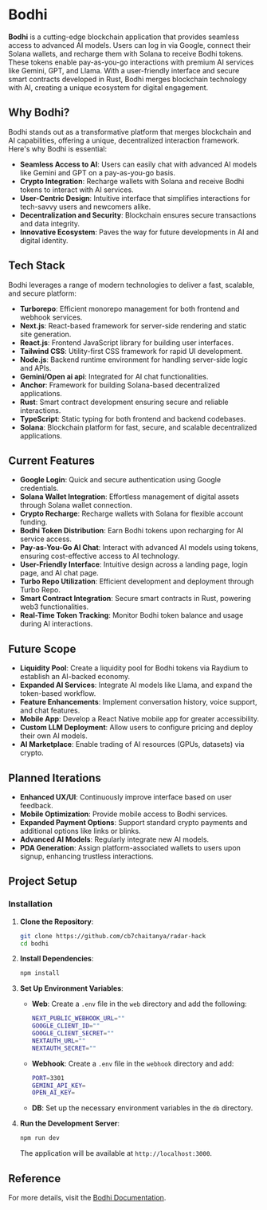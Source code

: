 # Bodhi

**Bodhi** is a cutting-edge blockchain application that provides seamless access to advanced AI models. Users can log in via Google, connect their Solana wallets, and recharge them with Solana to receive Bodhi tokens. These tokens enable pay-as-you-go interactions with premium AI services like Gemini, GPT, and Llama. With a user-friendly interface and secure smart contracts developed in Rust, Bodhi merges blockchain technology with AI, creating a unique ecosystem for digital engagement.

## Why Bodhi?

Bodhi stands out as a transformative platform that merges blockchain and AI capabilities, offering a unique, decentralized interaction framework. Here's why Bodhi is essential:

- **Seamless Access to AI**: Users can easily chat with advanced AI models like Gemini and GPT on a pay-as-you-go basis.
- **Crypto Integration**: Recharge wallets with Solana and receive Bodhi tokens to interact with AI services.
- **User-Centric Design**: Intuitive interface that simplifies interactions for tech-savvy users and newcomers alike.
- **Decentralization and Security**: Blockchain ensures secure transactions and data integrity.
- **Innovative Ecosystem**: Paves the way for future developments in AI and digital identity.


## Tech Stack

Bodhi leverages a range of modern technologies to deliver a fast, scalable, and secure platform:

- **Turborepo**: Efficient monorepo management for both frontend and webhook services.
- **Next.js**: React-based framework for server-side rendering and static site generation.
- **React.js**: Frontend JavaScript library for building user interfaces.
- **Tailwind CSS**: Utility-first CSS framework for rapid UI development.
- **Node.js**: Backend runtime environment for handling server-side logic and APIs.
- **Gemini/Open ai api**: Integrated for AI chat functionalities.
- **Anchor**: Framework for building Solana-based decentralized applications.
- **Rust**: Smart contract development ensuring secure and reliable interactions.
- **TypeScript**: Static typing for both frontend and backend codebases.
- **Solana**: Blockchain platform for fast, secure, and scalable decentralized applications.

## Current Features

- **Google Login**: Quick and secure authentication using Google credentials.
- **Solana Wallet Integration**: Effortless management of digital assets through Solana wallet connection.
- **Crypto Recharge**: Recharge wallets with Solana for flexible account funding.
- **Bodhi Token Distribution**: Earn Bodhi tokens upon recharging for AI service access.
- **Pay-as-You-Go AI Chat**: Interact with advanced AI models using tokens, ensuring cost-effective access to AI technology.
- **User-Friendly Interface**: Intuitive design across a landing page, login page, and AI chat page.
- **Turbo Repo Utilization**: Efficient development and deployment through Turbo Repo.
- **Smart Contract Integration**: Secure smart contracts in Rust, powering web3 functionalities.
- **Real-Time Token Tracking**: Monitor Bodhi token balance and usage during AI interactions.

## Future Scope

- **Liquidity Pool**: Create a liquidity pool for Bodhi tokens via Raydium to establish an AI-backed economy.
- **Expanded AI Services**: Integrate AI models like Llama, and expand the token-based workflow.
- **Feature Enhancements**: Implement conversation history, voice support, and chat features.
- **Mobile App**: Develop a React Native mobile app for greater accessibility.
- **Custom LLM Deployment**: Allow users to configure pricing and deploy their own AI models.
- **AI Marketplace**: Enable trading of AI resources (GPUs, datasets) via crypto.

## Planned Iterations

- **Enhanced UX/UI**: Continuously improve interface based on user feedback.
- **Mobile Optimization**: Provide mobile access to Bodhi services.
- **Expanded Payment Options**: Support standard crypto payments and additional options like links or blinks.
- **Advanced AI Models**: Regularly integrate new AI models.
- **PDA Generation**: Assign platform-associated wallets to users upon signup, enhancing trustless interactions.

## Project Setup

### Installation

1. **Clone the Repository**:
   ```bash
   git clone https://github.com/cb7chaitanya/radar-hack
   cd bodhi
   ```

2. **Install Dependencies**:
   ```bash
   npm install
   ```

3. **Set Up Environment Variables**:

   - **Web**: Create a `.env` file in the `web` directory and add the following:
     ```bash
     NEXT_PUBLIC_WEBHOOK_URL=""
     GOOGLE_CLIENT_ID=""
     GOOGLE_CLIENT_SECRET=""
     NEXTAUTH_URL=""
     NEXTAUTH_SECRET=""
     ```

   - **Webhook**: Create a `.env` file in the `webhook` directory and add:
     ```bash
     PORT=3301
     GEMINI_API_KEY=
     OPEN_AI_KEY=
     ```

   - **DB**: Set up the necessary environment variables in the `db` directory.

4. **Run the Development Server**:
   ```bash
   npm run dev
   ```

   The application will be available at `http://localhost:3000`.

## Reference

For more details, visit the [Bodhi Documentation](https://marred-forger-0bc.notion.site/Bodhi-Documentation-1198f73b891b8041bba4fd9e8cac28f3).

